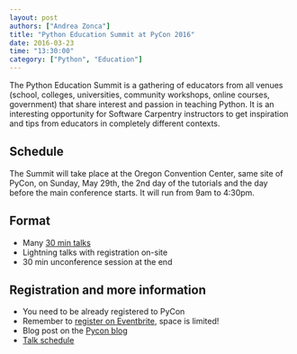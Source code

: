 ```yaml
---
layout: post
authors: ["Andrea Zonca"]
title: "Python Education Summit at PyCon 2016"
date: 2016-03-23
time: "13:30:00"
category: ["Python", "Education"]
---
```


The Python Education Summit is a gathering of educators from all venues (school, colleges, universities, community workshops, online courses, government) that share interest and passion in teaching Python.
It is an interesting opportunity for Software Carpentry instructors to get inspiration and tips from educators in completely different contexts.

## Schedule

The Summit will take place at the Oregon Convention Center, same site of PyCon, on Sunday, May 29th, the 2nd day of the tutorials and the day before the main conference starts. It will run from 9am to 4:30pm.

## Format

- Many [30 min talks](https://us.pycon.org/2016/events/edusummit/schedule/)
- Lightning talks with registration on-site
- 30 min unconference session at the end

## Registration and more information

- You need to be already registered to PyCon
- Remember to [register on Eventbrite](https://www.eventbrite.com/e/python-education-summit-2016-tickets-21422401981), space is limited!
- Blog post on the [Pycon blog](http://pycon.blogspot.com/2016/03/2016-python-education-summit.html)
- [Talk schedule](https://us.pycon.org/2016/events/edusummit/schedule/)
